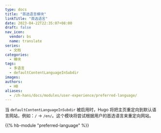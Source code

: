 ```yaml
---
type: docs
title: "首选语言模块"
linkTitle: "首选语言"
date: 2023-04-22T22:35:07+08:00
draft: false
nav_icon:
  vendor: bs
  name: translate
series:
  - 文档
categories:
  - 模块
tags:
  - 多语言
  - defaultContentLanguageInSubdir
images:
authors:
  - HB
aliases:
  - /zh-hans/docs/modules/user-experience/preferred-language/
---
```


当 `defaultContentLanguageInSubdir` 被启用时，Hugo 将把主页重定向到默认语言网站，例如：`/` -> `/en/`。这个模块将尝试根据用户的首选语言来重定向网站。

<!--more-->

{{% hb-module "preferred-language" %}}
